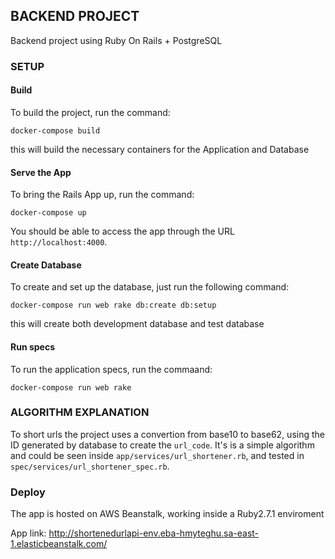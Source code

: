 ## BACKEND PROJECT

Backend project using Ruby On Rails + PostgreSQL

### SETUP

#### Build
To build the project, run the command:
```
docker-compose build
```
this will build the necessary containers for the Application and Database

#### Serve the App
To bring the Rails App up, run the command:
```
docker-compose up
```
You should be able to access the app through the URL `http://localhost:4000`.

#### Create Database
To create and set up the database, just run the following command:
```
docker-compose run web rake db:create db:setup
```
this will create both development database and test database
#### Run specs
To run the application specs, run the commaand:
```
docker-compose run web rake
```

### ALGORITHM EXPLANATION
To short urls the project uses a convertion from base10 to base62, using the ID generated by database to create the `url_code`. It's is a simple algorithm and could be seen inside `app/services/url_shortener.rb`, and tested in `spec/services/url_shortener_spec.rb`.

### Deploy

The app is hosted on AWS Beanstalk, working inside a Ruby2.7.1 enviroment

App link: http://shortenedurlapi-env.eba-hmyteghu.sa-east-1.elasticbeanstalk.com/
